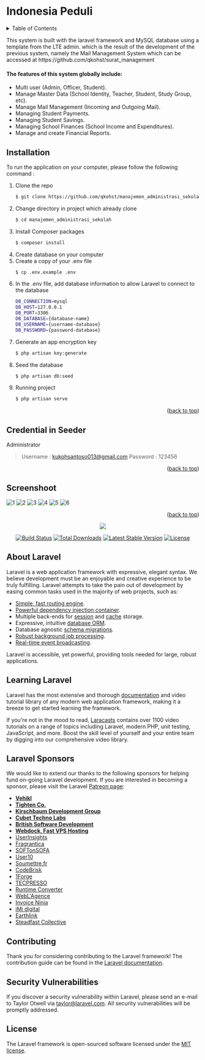 <div id="top"></div>

# Indonesia Peduli 

<!-- TABLE OF CONTENTS -->
<details>
  <summary>Table of Contents</summary>
  <ol>
    <li>
      <a href="#about">About The Project</a>
         <ul>
        <li><a href="#features">Features</a></li>
      </ul>
    </li>
    <li>
      <a href="#installation">Installation</a>
    </li> 
    <li>
      <a href="#credential">Credential</a>
    </li> 
    <li>
      <a href="#screenshoot">Screenshoot</a>
    </li>
    <li><a href="#contributing">Contributing</a></li>
    <li><a href="#license">License</a></li>
  </ol>
</details>

<p id="about">
This system is built with the laravel framework and MySQL database using a template from the LTE admin. which is the result of the development of the previous system, namely the Mail Management System which can be accessed at https://github.com/qkohst/surat_management
</p>

<h4 id="features">
    The features of this system globally include:
</h4>
<ul>
    <li>
       Multi user (Admin, Officer, Student).
    </li>
    <li>
        Manage Master Data (School Identity, Teacher, Student, Study Group, etc).
    </li>
    <li>
        Manage Mail Management (Incoming and Outgoing Mail).
    </li>
    <li>
        Managing Student Payments.
    </li>
    <li>
        Managing Student Savings.
    </li>
    <li>
        Managing School Finances (School Income and Expenditures).
     </li>
    <li>
        Manage and create Financial Reports.
    </li>
</ul>

## Installation 
To run the application on your computer, please follow the following command : 

1. Clone the repo
   ```sh
   $ git clone https://github.com/qkohst/manajemen_administrasi_sekolah.git
   ```
2. Change directory in project which already clone
   ```sh
   $ cd manajemen_administrasi_sekolah
   ```
3. Install Composer packages
   ```sh
   $ composer install
   ```
4. Create database on your computer
5. Create a copy of your .env file 
   ```sh
   $ cp .env.example .env
   ```
6. In the .env file, add database information to allow Laravel to connect to the database
   ```sh
   DB_CONNECTION=mysql
   DB_HOST=127.0.0.1
   DB_PORT=3306
   DB_DATABASE={database-name}
   DB_USERNAME={username-database}
   DB_PASSWORD={password-database}
   ```
7. Generate an app encryption key
   ```sh
   $ php artisan key:generate
   ```
8. Seed the database
      ```sh
      $ php artisan db:seed
      ```
9. Running project
    ```sh
    $ php artisan serve
    ```
<p align="right">(<a href="#top">back to top</a>)</p>

<div id="credential"></div>

## Credential in Seeder

Administrator
> Username : kukohsantoso013@gmail.com
> Password : 123456
> 
<p align="right">(<a href="#top">back to top</a>)</p>

<div id="screenshoot"></div>

## Screenshoot 

![1](https://user-images.githubusercontent.com/57386598/94006552-32757100-fdca-11ea-815c-16fc1691f959.png)
![2](https://user-images.githubusercontent.com/57386598/94006561-36a18e80-fdca-11ea-9e52-8137c047302d.png)
![3](https://user-images.githubusercontent.com/57386598/94006568-3a351580-fdca-11ea-95e4-4ffc5a0dbf3c.png)
![4](https://user-images.githubusercontent.com/57386598/94006579-3d300600-fdca-11ea-8bbe-ca3eedee24eb.png)
![5](https://user-images.githubusercontent.com/57386598/94006592-40c38d00-fdca-11ea-98ed-5648c5a92650.png)
![6](https://user-images.githubusercontent.com/57386598/94006600-44571400-fdca-11ea-8aff-2a99600dc81d.png)

<p align="right">(<a href="#top">back to top</a>)</p>

<p align="center"><img src="https://laravel.com/assets/img/components/logo-laravel.svg"></p>

<p align="center">
<a href="https://travis-ci.org/laravel/framework"><img src="https://travis-ci.org/laravel/framework.svg" alt="Build Status"></a>
<a href="https://packagist.org/packages/laravel/framework"><img src="https://poser.pugx.org/laravel/framework/d/total.svg" alt="Total Downloads"></a>
<a href="https://packagist.org/packages/laravel/framework"><img src="https://poser.pugx.org/laravel/framework/v/stable.svg" alt="Latest Stable Version"></a>
<a href="https://packagist.org/packages/laravel/framework"><img src="https://poser.pugx.org/laravel/framework/license.svg" alt="License"></a>
</p>

## About Laravel

Laravel is a web application framework with expressive, elegant syntax. We believe development must be an enjoyable and creative experience to be truly fulfilling. Laravel attempts to take the pain out of development by easing common tasks used in the majority of web projects, such as:

- [Simple, fast routing engine](https://laravel.com/docs/routing).
- [Powerful dependency injection container](https://laravel.com/docs/container).
- Multiple back-ends for [session](https://laravel.com/docs/session) and [cache](https://laravel.com/docs/cache) storage.
- Expressive, intuitive [database ORM](https://laravel.com/docs/eloquent).
- Database agnostic [schema migrations](https://laravel.com/docs/migrations).
- [Robust background job processing](https://laravel.com/docs/queues).
- [Real-time event broadcasting](https://laravel.com/docs/broadcasting).

Laravel is accessible, yet powerful, providing tools needed for large, robust applications.

## Learning Laravel

Laravel has the most extensive and thorough [documentation](https://laravel.com/docs) and video tutorial library of any modern web application framework, making it a breeze to get started learning the framework.

If you're not in the mood to read, [Laracasts](https://laracasts.com) contains over 1100 video tutorials on a range of topics including Laravel, modern PHP, unit testing, JavaScript, and more. Boost the skill level of yourself and your entire team by digging into our comprehensive video library.

## Laravel Sponsors

We would like to extend our thanks to the following sponsors for helping fund on-going Laravel development. If you are interested in becoming a sponsor, please visit the Laravel [Patreon page](https://patreon.com/taylorotwell):

- **[Vehikl](https://vehikl.com/)**
- **[Tighten Co.](https://tighten.co)**
- **[Kirschbaum Development Group](https://kirschbaumdevelopment.com)**
- **[Cubet Techno Labs](https://cubettech.com)**
- **[British Software Development](https://www.britishsoftware.co)**
- **[Webdock, Fast VPS Hosting](https://www.webdock.io/en)**
- [UserInsights](https://userinsights.com)
- [Fragrantica](https://www.fragrantica.com)
- [SOFTonSOFA](https://softonsofa.com/)
- [User10](https://user10.com)
- [Soumettre.fr](https://soumettre.fr/)
- [CodeBrisk](https://codebrisk.com)
- [1Forge](https://1forge.com)
- [TECPRESSO](https://tecpresso.co.jp/)
- [Runtime Converter](http://runtimeconverter.com/)
- [WebL'Agence](https://weblagence.com/)
- [Invoice Ninja](https://www.invoiceninja.com)
- [iMi digital](https://www.imi-digital.de/)
- [Earthlink](https://www.earthlink.ro/)
- [Steadfast Collective](https://steadfastcollective.com/)

## Contributing

Thank you for considering contributing to the Laravel framework! The contribution guide can be found in the [Laravel documentation](https://laravel.com/docs/contributions).

## Security Vulnerabilities

If you discover a security vulnerability within Laravel, please send an e-mail to Taylor Otwell via [taylor@laravel.com](mailto:taylor@laravel.com). All security vulnerabilities will be promptly addressed.

## License

The Laravel framework is open-sourced software licensed under the [MIT license](https://opensource.org/licenses/MIT).
